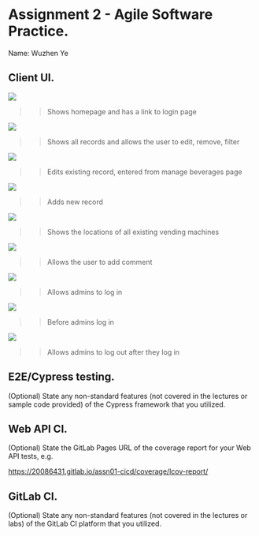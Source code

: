 # Assignment 2 - Agile Software Practice.

Name: Wuzhen Ye

## Client UI.

![][home]

>>Shows homepage and has a link to login page

![][beverages]

>>Shows all records and allows the user to edit, remove, filter

![][edit]

>>Edits existing record, entered from manage beverages page

![][add]

>>Adds new record

![][map]

>>Shows the locations of all existing vending machines

![][contact]

>>Allows the user to add comment

![][login]

>>Allows admins to log in

![][logout1]

>>Before admins log in

![][logout2]

>>Allows admins to log out after they log in

## E2E/Cypress testing.

(Optional) State any non-standard features (not covered in the lectures or sample code provided) of the Cypress framework that you utilized.

## Web API CI.

(Optional) State the GitLab Pages URL of the coverage report for your Web API tests, e.g.

https://20086431.gitlab.io/assn01-cicd/coverage/lcov-report/
## GitLab CI.

(Optional) State any non-standard features (not covered in the lectures or labs) of the GitLab CI platform that you utilized.


[home]: ./screenshots/home.png
[beverages]: ./screenshots/beverages.png
[edit]: ./screenshots/edit.png
[add]: ./screenshots/add.png
[map]: ./screenshots/map.png
[contact]: ./screenshots/contact.png
[login]: ./screenshots/login.png
[logout1]: ./screenshots/logout-beforeLogin.png
[logout2]: ./screenshots/logout-afterLogin.png
